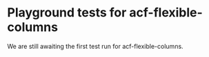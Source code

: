 # Playground tests for acf-flexible-columns
We are still awaiting the first test run for acf-flexible-columns.
